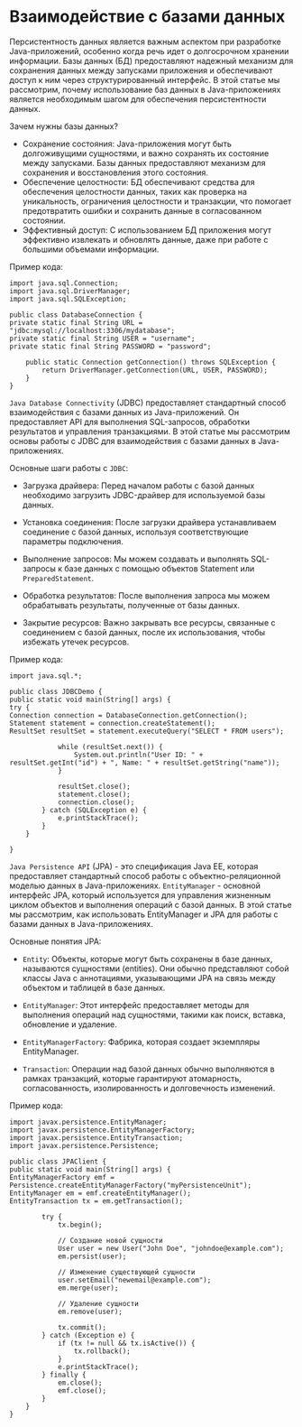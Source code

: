 # Взаимодействие с базами данных

Персистентность данных является важным аспектом при разработке Java-приложений, особенно когда речь идет о долгосрочном
хранении информации. Базы данных (БД) предоставляют надежный механизм для сохранения данных между запусками приложения и
обеспечивают доступ к ним через структурированный интерфейс. В этой статье мы рассмотрим, почему использование баз
данных в Java-приложениях является необходимым шагом для обеспечения персистентности данных.

Зачем нужны базы данных?

* Сохранение состояния: Java-приложения могут быть долгоживущими сущностями, и важно сохранять их состояние между
  запусками. Базы данных предоставляют механизм для сохранения и восстановления этого состояния.
* Обеспечение целостности: БД обеспечивают средства для обеспечения целостности данных, таких как проверка на
  уникальность, ограничения целостности и транзакции, что помогает предотвратить ошибки и сохранить данные в
  согласованном
  состоянии.
* Эффективный доступ: С использованием БД приложения могут эффективно извлекать и обновлять данные, даже при работе с
  большими объемами информации.

Пример кода:

```
import java.sql.Connection;
import java.sql.DriverManager;
import java.sql.SQLException;

public class DatabaseConnection {
private static final String URL = "jdbc:mysql://localhost:3306/mydatabase";
private static final String USER = "username";
private static final String PASSWORD = "password";

    public static Connection getConnection() throws SQLException {
        return DriverManager.getConnection(URL, USER, PASSWORD);
    }
}
```

`Java Database Connectivity` (JDBC) предоставляет стандартный способ взаимодействия с базами данных из Java-приложений.
Он
предоставляет API для выполнения SQL-запросов, обработки результатов и управления транзакциями. В этой статье мы
рассмотрим основы работы с JDBC для взаимодействия с базами данных в Java-приложениях.

Основные шаги работы с `JDBC`:

* Загрузка драйвера: Перед началом работы с базой данных необходимо загрузить JDBC-драйвер для используемой базы данных.

* Установка соединения: После загрузки драйвера устанавливаем соединение с базой данных, используя соответствующие
  параметры подключения.

* Выполнение запросов: Мы можем создавать и выполнять SQL-запросы к базе данных с помощью объектов Statement или
  `PreparedStatement`.

* Обработка результатов: После выполнения запроса мы можем обрабатывать результаты, полученные от базы данных.

* Закрытие ресурсов: Важно закрывать все ресурсы, связанные с соединением с базой данных, после их использования, чтобы
  избежать утечек ресурсов.

Пример кода:

```
import java.sql.*;

public class JDBCDemo {
public static void main(String[] args) {
try {
Connection connection = DatabaseConnection.getConnection();
Statement statement = connection.createStatement();
ResultSet resultSet = statement.executeQuery("SELECT * FROM users");

            while (resultSet.next()) {
                System.out.println("User ID: " + resultSet.getInt("id") + ", Name: " + resultSet.getString("name"));
            }
            
            resultSet.close();
            statement.close();
            connection.close();
        } catch (SQLException e) {
            e.printStackTrace();
        }
    }

}
```

`Java Persistence API` (JPA) - это спецификация Java EE, которая предоставляет стандартный способ работы с
объектно-реляционной моделью данных в Java-приложениях. `EntityManager` - основной интерфейс JPA, который используется
для
управления жизненным циклом объектов и выполнения операций с базой данных. В этой статье мы рассмотрим, как использовать
EntityManager и JPA для работы с базами данных в Java-приложениях.

Основные понятия JPA:

* `Entity`: Объекты, которые могут быть сохранены в базе данных, называются сущностями (entities). Они обычно
  представляют
  собой классы Java с аннотациями, указывающими JPA на связь между объектом и таблицей в базе данных.

* `EntityManager`: Этот интерфейс предоставляет методы для выполнения операций над сущностями, такими как поиск,
  вставка,
  обновление и удаление.

* `EntityManagerFactory`: Фабрика, которая создает экземпляры EntityManager.

* `Transaction`: Операции над базой данных обычно выполняются в рамках транзакций, которые гарантируют атомарность,
  согласованность, изолированность и долговечность изменений.

Пример кода:

```
import javax.persistence.EntityManager;
import javax.persistence.EntityManagerFactory;
import javax.persistence.EntityTransaction;
import javax.persistence.Persistence;

public class JPAClient {
public static void main(String[] args) {
EntityManagerFactory emf = Persistence.createEntityManagerFactory("myPersistenceUnit");
EntityManager em = emf.createEntityManager();
EntityTransaction tx = em.getTransaction();

        try {
            tx.begin();
            
            // Создание новой сущности
            User user = new User("John Doe", "johndoe@example.com");
            em.persist(user);
            
            // Изменение существующей сущности
            user.setEmail("newemail@example.com");
            em.merge(user);
            
            // Удаление сущности
            em.remove(user);
            
            tx.commit();
        } catch (Exception e) {
            if (tx != null && tx.isActive()) {
                tx.rollback();
            }
            e.printStackTrace();
        } finally {
            em.close();
            emf.close();
        }
    }
}
```
